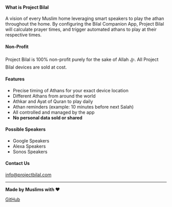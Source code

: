 #### What is Project Bilal
A vision of every Muslim home leveraging smart speakers to play the athan throughout the home.  By configuring the Bilal Companion App, Project Bilal will calculate prayer times, and trigger automated athans to play at their respective times. 


#### Non-Profit
Project Bilal is 100% non-profit purely for the sake of Allah ﷻ. All Project Bilal devices are sold at cost.

#### Features
  * Precise timing of Athans for your exact device location
  * Different Athans from around the world
  * Athkar and Ayat of Quran to play daily
  * Athan reminders (example: 10 minutes before next Salah)
  * All controlled and managed by the app
  * **No personal data sold or shared**
  
#### Possible Speakers
* Google Speakers
* Alexa Speakers
* Sonos Speakers

 
#### Contact Us

info@projectbilal.com

---

**Made by Muslims with ❤️**

[GitHub](https://github.com/Project-Bilal)